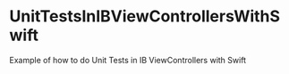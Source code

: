 # UnitTestsInIBViewControllersWithSwift

Example of how to do Unit Tests in IB ViewControllers with Swift